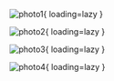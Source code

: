 ![photo1](../images/000044.jpg){ loading=lazy }

![photo2](../images/000108490013.jpg){ loading=lazy }

![photo3](../images/000108510015.jpg){ loading=lazy }

![photo4](../images/000110890004.jpg){ loading=lazy }
